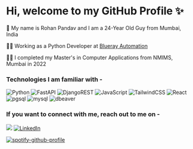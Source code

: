 # Hi, welcome to my GitHub Profile ✨

🧑 My name is Rohan Pandav and I am a 24-Year Old Guy from Mumbai, India

👩‍💻 Working as a Python Developer at [Blueray Automation](https://blueray.ai/)

👨‍🎓 I completed my Master's in Computer Applications from NMIMS, Mumbai in 2022

### Technologies I am familiar with - 

![Python](https://img.shields.io/badge/python-3670A0?style=for-the-badge&logo=python&logoColor=ffdd54) ![FastAPI](https://img.shields.io/badge/fastapi-109989?style=for-the-badge&logo=FASTAPI&logoColor=white) ![DjangoREST](https://img.shields.io/badge/DJANGO-REST-ff1709?style=for-the-badge&logo=django&logoColor=white&color=ff1709&labelColor=gray) ![JavaScript](https://img.shields.io/badge/javascript-%23323330.svg?style=for-the-badge&logo=javascript&logoColor=%23F7DF1E) ![TailwindCSS](https://img.shields.io/badge/tailwindcss-%2338B2AC.svg?style=for-the-badge&logo=tailwind-css&logoColor=white)  ![React](https://img.shields.io/badge/react-%2320232a.svg?style=for-the-badge&logo=react&logoColor=%2361DAFB) ![pgsql](https://img.shields.io/badge/PostgreSQL-316192?style=for-the-badge&logo=postgresql&logoColor=white) ![mysql](https://img.shields.io/badge/MySQL-005C84?style=for-the-badge&logo=mysql&logoColor=white) ![dbeaver](https://img.shields.io/badge/dbeaver-382923?style=for-the-badge&logo=dbeaver&logoColor=white)

### If you want to connect with me, reach out to me on -
![](https://dcbadge.vercel.app/api/shield/246160030494228481)
[![LinkedIn](https://img.shields.io/badge/LinkedIn-0077B5?style=for-the-badge&logo=linkedin&logoColor=white)](https://www.linkedin.com/in/rohanpandavv/)

[![spotify-github-profile](https://spotify-github-profile.vercel.app/api/view?uid=w8nvet7cy27y5whvgcj47ng1n&cover_image=true&theme=novatorem&show_offline=false&background_color=121212&interchange=false&bar_color=53b14f&bar_color_cover=true)](https://spotify-github-profile.vercel.app/api/view?uid=w8nvet7cy27y5whvgcj47ng1n&redirect=true)

